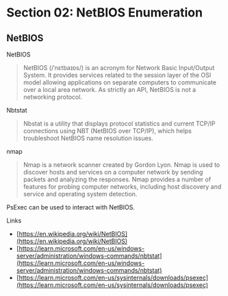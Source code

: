 # Section 02: NetBIOS Enumeration

## NetBIOS

NetBIOS

> NetBIOS (/ˈnɛtbaɪɒs/) is an acronym for Network Basic Input/Output System. It provides services related to the session layer of the OSI model allowing applications on separate computers to communicate over a local area network. As strictly an API, NetBIOS is not a networking protocol.

Nbtstat

> Nbstat is a utility that displays protocol statistics and current TCP/IP connections using NBT (NetBIOS over TCP/IP), which helps troubleshoot NetBIOS name resolution issues.

nmap

> Nmap is a network scanner created by Gordon Lyon. Nmap is used to discover hosts and services on a computer network by sending packets and analyzing the responses. Nmap provides a number of features for probing computer networks, including host discovery and service and operating system detection.

PsExec can be used to interact with NetBIOS.

Links

* [https://en.wikipedia.org/wiki/NetBIOS](https://en.wikipedia.org/wiki/NetBIOS)
* [https://learn.microsoft.com/en-us/windows-server/administration/windows-commands/nbtstat](https://learn.microsoft.com/en-us/windows-server/administration/windows-commands/nbtstat)
* [https://learn.microsoft.com/en-us/sysinternals/downloads/psexec](https://learn.microsoft.com/en-us/sysinternals/downloads/psexec)
